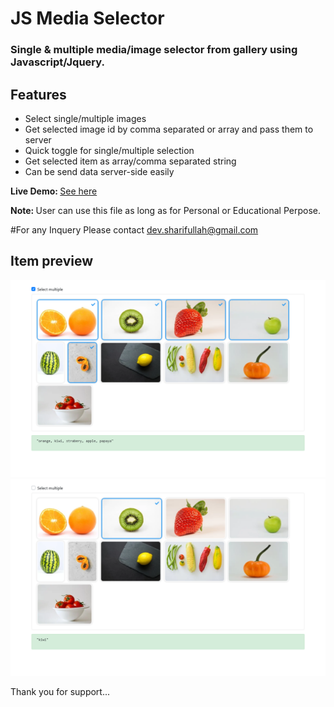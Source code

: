 
<h1>JS Media Selector</h1>

<h3>Single &amp; multiple media/image selector from gallery using Javascript/Jquery.</h3>

<h2>Features</h2>
<ul>
  <li>Select single/multiple images</li>
  <li>Get selected image id by comma separated or array and pass them to server</li>
  <li>Quick toggle for single/multiple selection</li>
  <li>Get selected item as array/comma separated string</li>
  <li>Can be send data server-side easily</li>
</ul>

<strong>Live Demo: </strong><a href="https://devsharif.github.io/js-media-selector">See here</a>

<strong>Note: </strong>User can use this file as long as for Personal or Educational Perpose.

#For any Inquery Please contact dev.sharifullah@gmail.com

<h2>Item preview</h2>

 <img src="https://raw.githubusercontent.com/devsharif/js-media-selector/main/screenshot/multiple_media.png?token=ALYAAYKFFLWVWQFL67JX5R3BNHJZC" alt="Multiple Image">
 <img src="https://raw.githubusercontent.com/devsharif/js-media-selector/main/screenshot/single_media.png?token=ALYAAYJLKISJ5YLAYKVHSUTBNHJ56" alt="Single Image"> 

Thank you for support...
